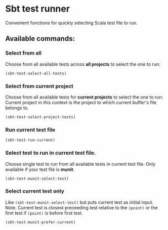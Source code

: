 # Sbt test runner

Convenient functions for quickly selecting Scala test file to run.

## Available commands:

### Select from all

Choose from all available tests across **all projects** to select the one to run:

```elisp
(sbt-test-select-all-tests)
```

### Select from current project

Choose from all available tests for **current projects** to select the one to run:
Current project in this context is the project to which current buffer's file belongs to.

```elisp
(sbt-test-select-project-tests)
```

### Run current test file

```elisp
(sbt-test-run-current)
```

### Select test to run in current test file.

Choose single test to run from all available tests in current test file.
Only available if your test file is **munit**.

```elisp
(sbt-test-munit-select-test)
```

### Select current test only
Like `(sbt-test-munit-select-test)` but puts current test as initial input.
Note. Current test is closest preceeding test relative to the `(point)` or the first test if `(point)` is before first test.

```elisp
(sbt-test-munit-prefer-current)
```
